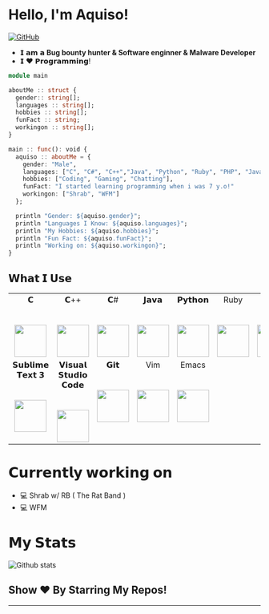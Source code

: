 # Hello, I'm Aquiso!
<a href="https://github.com/aquiso" target="_blank"><img alt="GitHub" src="https://img.shields.io/badge/-@aquiso-181717?style=flat-square&logo=GitHub&logoColor=white"></a>
- 𝗜 𝗮𝗺 𝗮 **Bug bounty hunter & Software enginner & Malware Developer**
- 𝗜 ❤️ 𝗣𝗿𝗼𝗴𝗿𝗮𝗺𝗺𝗶𝗻𝗴!
```julia
module main

aboutMe :: struct {
  gender:: string[];
  languages :: string[];
  hobbies :: string[];
  funFact :: string;
  workingon :: string[];
}

main :: func(): void {
  aquiso :: aboutMe = {
    gender: "Male",
    languages: ["C", "C#", "C++","Java", "Python", "Ruby", "PHP", "JavaScript", "Node.JS"],
    hobbies: ["Coding", "Gaming", "Chatting"],
    funFact: "I started learning programming when i was 7 y.o!"
    workingon: ["Shrab", "WFM"]
  };

  println "Gender: ${aquiso.gender}";
  println "Languages I Know: ${aquiso.languages}";
  println "My Hobbies: ${aquiso.hobbies}";
  println "Fun Fact: ${aquiso.funFact}";
  println "Working on: ${aquiso.workingon}";
}
```

## 𝗪𝗵𝗮𝘁 𝗜 𝗨𝘀𝗲

<table>
  <tbody>
    <tr valign="top">
      <td width="25%" align="center">
        <span>𝗖</span><br><br><br>
        <img height="64px" src="https://cdn.svgporn.com/logos/c.svg">
      </td>
      <td width="25%" align="center">
        <span>𝗖++</span><br><br><br>
        <img height="64px" src="https://cdn.svgporn.com/logos/c-plusplus.svg">
      </td>
      <td width="25%" align="center">
        <span>𝗖#</span><br><br><br>
        <img height="64px" src="https://cdn.svgporn.com/logos/c-sharp.svg">
      </td>
      <td width="25%" align="center">
        <span>𝗝𝗮𝘃𝗮</span><br><br><br>
        <img height="64px" src="https://cdn.svgporn.com/logos/java.svg">
      </td>
      <td width="25%" align="center">
        <span>𝗣𝘆𝘁𝗵𝗼𝗻</span><br><br><br>
        <img height="64px" src="https://cdn.svgporn.com/logos/python.svg">
      </td>
      <td width="25%" align="center">
        <span>Ruby</span><br><br><br>
        <img height="64px" src="https://cdn.svgporn.com/logos/ruby.svg">
      </td>
      <td width="25%" align="center">
        <span>PHP</span><br><br><br>
        <img height="64px" src="https://cdn.svgporn.com/logos/php.svg">
      </td>
      <td width="25%" align="center">
        <span>JavaScript</span><br><br><br>
        <img height="64px" src="https://cdn.svgporn.com/logos/javascript.svg">
      </td>
      <td width="25%" align="center">
        <span>Go</span><br><br><br>
        <img height="64px" src="https://cdn.svgporn.com/logos/go.svg">
      </td>
    </tr>
    <tr valign="top">
      <td width="25%" align="center">
        <span>𝗦𝘂𝗯𝗹𝗶𝗺𝗲 𝗧𝗲𝘅𝘁 𝟯</span><br><br><br>
        <img height="64px" src="https://cdn.worldvectorlogo.com/logos/sublime-text.svg">
      </td>
      <td width="25%" align="center">
        <span>𝗩𝗶𝘀𝘂𝗮𝗹 𝗦𝘁𝘂𝗱𝗶𝗼 𝗖𝗼𝗱𝗲</span><br><br><br>
        <img height="64px" src="https://cdn.svgporn.com/logos/visual-studio-code.svg">
      </td>
      <td width="25%" align="center">
        <span>𝗚𝗶𝘁</span><br><br><br>
        <img height="64px" src="https://cdn.svgporn.com/logos/git-icon.svg">
      </td>
      <td width="25%" align="center">
        <span>Vim</span><br><br><br>
        <img height="64px" src="https://cdn.svgporn.com/logos/vim.svg">
      </td>
      <td width="25%" align="center">
        <span>Emacs</span><br><br><br>
        <img height="64px" src="https://cdn.svgporn.com/logos/emacs.svg">
      </td>
    </tr>
  </tbody>
</table>

# 𝗖𝘂𝗿𝗿𝗲𝗻𝘁𝗹𝘆 𝘄𝗼𝗿𝗸𝗶𝗻𝗴 𝗼𝗻

- 💻 Shrab w/ RB ( The Rat Band )
- 💻 WFM

# 𝗠𝘆 𝗦𝘁𝗮𝘁𝘀

![Github stats](https://github-readme-stats.vercel.app/api?username=aquiso&show_icons=true&hide_border=true)
## Show ❤️ By Starring My Repos!
---
